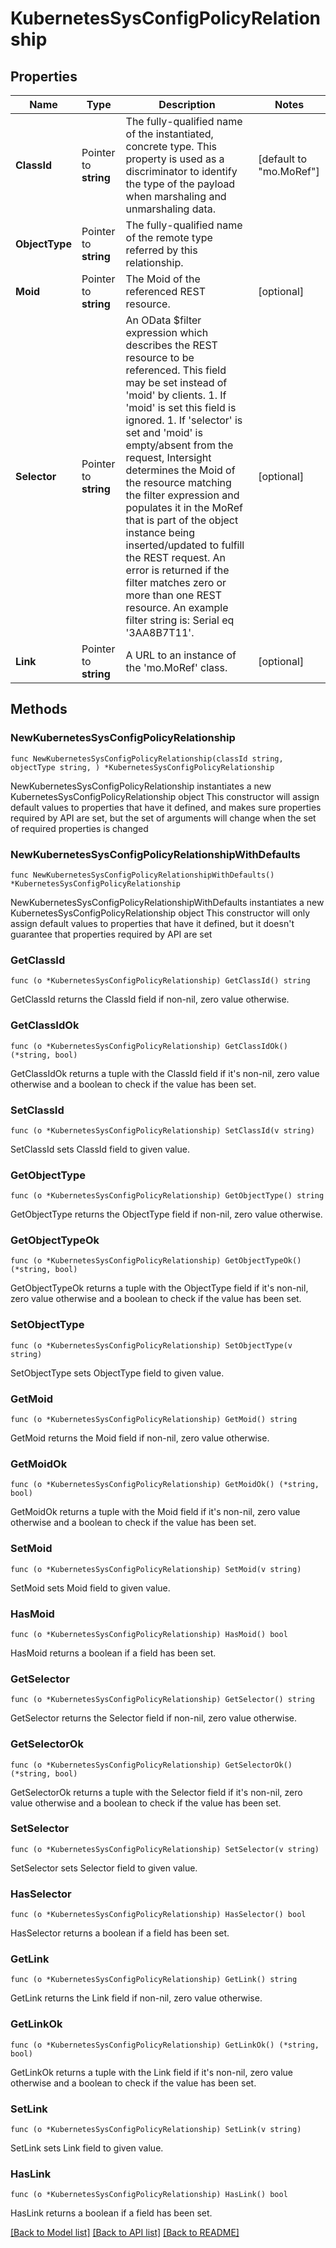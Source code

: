 # KubernetesSysConfigPolicyRelationship

## Properties

Name | Type | Description | Notes
------------ | ------------- | ------------- | -------------
**ClassId** | Pointer to **string** | The fully-qualified name of the instantiated, concrete type. This property is used as a discriminator to identify the type of the payload when marshaling and unmarshaling data. | [default to "mo.MoRef"]
**ObjectType** | Pointer to **string** | The fully-qualified name of the remote type referred by this relationship. | 
**Moid** | Pointer to **string** | The Moid of the referenced REST resource. | [optional] 
**Selector** | Pointer to **string** | An OData $filter expression which describes the REST resource to be referenced. This field may be set instead of &#39;moid&#39; by clients. 1. If &#39;moid&#39; is set this field is ignored. 1. If &#39;selector&#39; is set and &#39;moid&#39; is empty/absent from the request, Intersight determines the Moid of the resource matching the filter expression and populates it in the MoRef that is part of the object instance being inserted/updated to fulfill the REST request. An error is returned if the filter matches zero or more than one REST resource. An example filter string is: Serial eq &#39;3AA8B7T11&#39;. | [optional] 
**Link** | Pointer to **string** | A URL to an instance of the &#39;mo.MoRef&#39; class. | [optional] 

## Methods

### NewKubernetesSysConfigPolicyRelationship

`func NewKubernetesSysConfigPolicyRelationship(classId string, objectType string, ) *KubernetesSysConfigPolicyRelationship`

NewKubernetesSysConfigPolicyRelationship instantiates a new KubernetesSysConfigPolicyRelationship object
This constructor will assign default values to properties that have it defined,
and makes sure properties required by API are set, but the set of arguments
will change when the set of required properties is changed

### NewKubernetesSysConfigPolicyRelationshipWithDefaults

`func NewKubernetesSysConfigPolicyRelationshipWithDefaults() *KubernetesSysConfigPolicyRelationship`

NewKubernetesSysConfigPolicyRelationshipWithDefaults instantiates a new KubernetesSysConfigPolicyRelationship object
This constructor will only assign default values to properties that have it defined,
but it doesn't guarantee that properties required by API are set

### GetClassId

`func (o *KubernetesSysConfigPolicyRelationship) GetClassId() string`

GetClassId returns the ClassId field if non-nil, zero value otherwise.

### GetClassIdOk

`func (o *KubernetesSysConfigPolicyRelationship) GetClassIdOk() (*string, bool)`

GetClassIdOk returns a tuple with the ClassId field if it's non-nil, zero value otherwise
and a boolean to check if the value has been set.

### SetClassId

`func (o *KubernetesSysConfigPolicyRelationship) SetClassId(v string)`

SetClassId sets ClassId field to given value.


### GetObjectType

`func (o *KubernetesSysConfigPolicyRelationship) GetObjectType() string`

GetObjectType returns the ObjectType field if non-nil, zero value otherwise.

### GetObjectTypeOk

`func (o *KubernetesSysConfigPolicyRelationship) GetObjectTypeOk() (*string, bool)`

GetObjectTypeOk returns a tuple with the ObjectType field if it's non-nil, zero value otherwise
and a boolean to check if the value has been set.

### SetObjectType

`func (o *KubernetesSysConfigPolicyRelationship) SetObjectType(v string)`

SetObjectType sets ObjectType field to given value.


### GetMoid

`func (o *KubernetesSysConfigPolicyRelationship) GetMoid() string`

GetMoid returns the Moid field if non-nil, zero value otherwise.

### GetMoidOk

`func (o *KubernetesSysConfigPolicyRelationship) GetMoidOk() (*string, bool)`

GetMoidOk returns a tuple with the Moid field if it's non-nil, zero value otherwise
and a boolean to check if the value has been set.

### SetMoid

`func (o *KubernetesSysConfigPolicyRelationship) SetMoid(v string)`

SetMoid sets Moid field to given value.

### HasMoid

`func (o *KubernetesSysConfigPolicyRelationship) HasMoid() bool`

HasMoid returns a boolean if a field has been set.

### GetSelector

`func (o *KubernetesSysConfigPolicyRelationship) GetSelector() string`

GetSelector returns the Selector field if non-nil, zero value otherwise.

### GetSelectorOk

`func (o *KubernetesSysConfigPolicyRelationship) GetSelectorOk() (*string, bool)`

GetSelectorOk returns a tuple with the Selector field if it's non-nil, zero value otherwise
and a boolean to check if the value has been set.

### SetSelector

`func (o *KubernetesSysConfigPolicyRelationship) SetSelector(v string)`

SetSelector sets Selector field to given value.

### HasSelector

`func (o *KubernetesSysConfigPolicyRelationship) HasSelector() bool`

HasSelector returns a boolean if a field has been set.

### GetLink

`func (o *KubernetesSysConfigPolicyRelationship) GetLink() string`

GetLink returns the Link field if non-nil, zero value otherwise.

### GetLinkOk

`func (o *KubernetesSysConfigPolicyRelationship) GetLinkOk() (*string, bool)`

GetLinkOk returns a tuple with the Link field if it's non-nil, zero value otherwise
and a boolean to check if the value has been set.

### SetLink

`func (o *KubernetesSysConfigPolicyRelationship) SetLink(v string)`

SetLink sets Link field to given value.

### HasLink

`func (o *KubernetesSysConfigPolicyRelationship) HasLink() bool`

HasLink returns a boolean if a field has been set.


[[Back to Model list]](../README.md#documentation-for-models) [[Back to API list]](../README.md#documentation-for-api-endpoints) [[Back to README]](../README.md)


